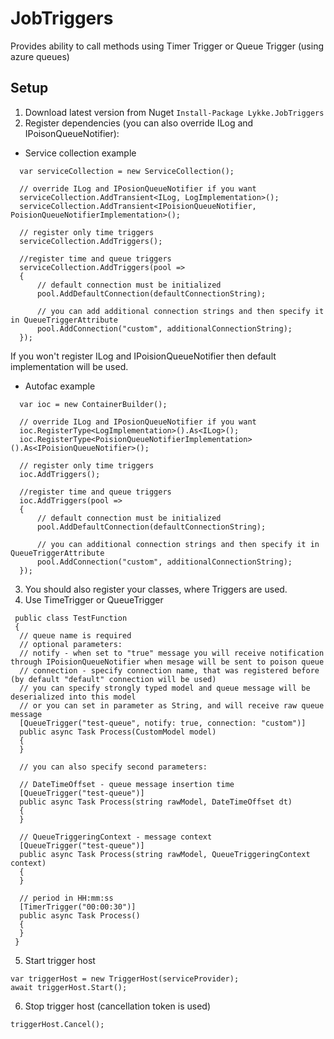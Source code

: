 # JobTriggers

Provides ability to call methods using Timer Trigger or Queue Trigger (using azure queues)

## Setup

1) Download latest version from Nuget `Install-Package Lykke.JobTriggers`
2) Register dependencies (you can also override ILog and IPoisonQueueNotifier):
- Service collection example
```
  var serviceCollection = new ServiceCollection();
  
  // override ILog and IPosionQueueNotifier if you want
  serviceCollection.AddTransient<ILog, LogImplementation>();
  serviceCollection.AddTransient<IPoisionQueueNotifier, PoisionQueueNotifierImplementation>();
  
  // register only time triggers
  serviceCollection.AddTriggers();
  
  //register time and queue triggers
  serviceCollection.AddTriggers(pool =>
  {
      // default connection must be initialized
      pool.AddDefaultConnection(defaultConnectionString);
      
      // you can add additional connection strings and then specify it in QueueTriggerAttribute 
      pool.AddConnection("custom", additionalConnectionString);
  });
```
If you won't register ILog and IPoisionQueueNotifier then default implementation will be used.

- Autofac example
```
  var ioc = new ContainerBuilder();
  
  // override ILog and IPosionQueueNotifier if you want
  ioc.RegisterType<LogImplementation>().As<ILog>();
  ioc.RegisterType<PoisionQueueNotifierImplementation>().As<IPoisionQueueNotifier>();
  
  // register only time triggers
  ioc.AddTriggers();
  
  //register time and queue triggers
  ioc.AddTriggers(pool =>
  {
      // default connection must be initialized
      pool.AddDefaultConnection(defaultConnectionString);
      
      // you can additional connection strings and then specify it in QueueTriggerAttribute 
      pool.AddConnection("custom", additionalConnectionString);
  });
```

3) You should also register your classes, where Triggers are used.
4) Use TimeTrigger or QueueTrigger
```
 public class TestFunction
 {
  // queue name is required
  // optional parameters:
  // notify - when set to "true" message you will receive notification through IPoisionQueueNotifier when mesage will be sent to poison queue
  // connection - specify connection name, that was registered before (by default "default" connection will be used)
  // you can specify strongly typed model and queue message will be deserialized into this model 
  // or you can set in parameter as String, and will receive raw queue message
  [QueueTrigger("test-queue", notify: true, connection: "custom")]
  public async Task Process(CustomModel model)
  {
  }
  
  // you can also specify second parameters:
  
  // DateTimeOffset - queue message insertion time
  [QueueTrigger("test-queue")]
  public async Task Process(string rawModel, DateTimeOffset dt)
  {
  }
  
  // QueueTriggeringContext - message context
  [QueueTrigger("test-queue")]
  public async Task Process(string rawModel, QueueTriggeringContext context)
  {
  }
  
  // period in HH:mm:ss
  [TimerTrigger("00:00:30")]
  public async Task Process()
  {
  }
 }
```
5) Start trigger host
```
var triggerHost = new TriggerHost(serviceProvider);
await triggerHost.Start();
```
6) Stop trigger host (cancellation token is used)
```
triggerHost.Cancel();
```
